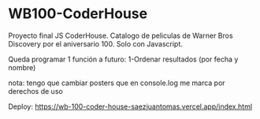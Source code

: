 # WB100-CoderHouse

Proyecto final JS CoderHouse. Catalogo de peliculas de Warner Bros Discovery por el aniversario 100. Solo con Javascript.

Queda programar 1 función a futuro:
1-Ordenar resultados (por fecha y nombre)

nota: tengo que cambiar posters que en console.log me marca por derechos de uso

Deploy: https://wb-100-coder-house-saezjuantomas.vercel.app/index.html
